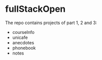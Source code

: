 
# fullStackOpen

The repo contains projects of part 1, 2 and 3:<br>
<ul>
  <li>courseInfo</li>
  <li>unicafe</li>
  <li>anecdotes</li>
  <li>phonebook</li>
  <li>notes</li>
</ul>

